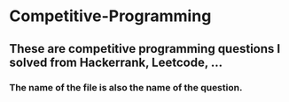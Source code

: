 # Competitive-Programming
## These are competitive programming questions I solved from Hackerrank, Leetcode, ...
### The name of the file is also the name of the question.
